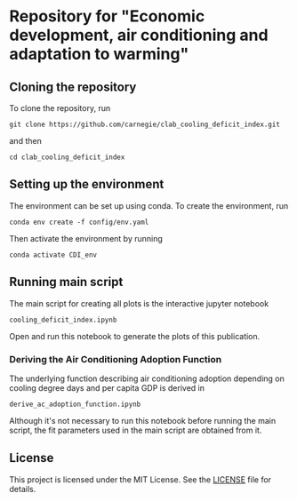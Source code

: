 # Repository for "Economic development, air conditioning and adaptation to warming"

## Cloning the repository
To clone the repository, run

```git clone https://github.com/carnegie/clab_cooling_deficit_index.git```

and then

```cd clab_cooling_deficit_index```

## Setting up the environment
The environment can be set up using conda. To create the environment, run

```conda env create -f config/env.yaml```

Then activate the environment by running

```conda activate CDI_env```


## Running main script
The main script for creating all plots is the interactive jupyter notebook 

```cooling_deficit_index.ipynb```

Open and run this notebook to generate the plots of this publication.

### Deriving the Air Conditioning Adoption Function

The underlying function describing air conditioning adoption depending on cooling degree days and per capita GDP is derived in 

```derive_ac_adoption_function.ipynb```

Although it's not necessary to run this notebook before running the main script, the fit parameters used in the main script are obtained from it.

## License
This project is licensed under the MIT License. See the [LICENSE](https://github.com/carnegie/clab_cooling_deficit_index/blob/main/LICENSE) file for details.
